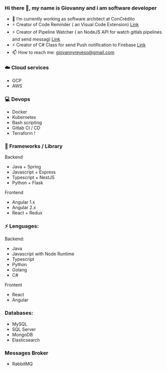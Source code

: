 ### Hi there 👋, my name is Giovanny and i am software developer 

- 🔭 I’m currently working as software architect at ConCrédito
- ⚡ Creator of Code Reminder ( an Visual Code Extension) [Link](https://github.com/giovannyreyeso/code-reminder)
- ⚡ Creator of Pipeline Watcher ( an NodeJS API for watch gitlab pipelines and send messag) [Link](https://github.com/giovannyreyeso/pipeline-watcher)
- ⚡ Creator of C# Class for send Push notification to Firebase [Link](https://github.com/giovannyreyeso/NetFireBasePush)
- 📫 How to reach me: giovannyreyeso@gmail.com

### ☁️ Cloud services
- GCP
- AWS

### 💻 Devops
- Docker
- Kubernetes
- Bash scripting
- Gitlab CI / CD
- Terraform <new> !

### 📗 Frameworks / Library

Backend
- Java + Spring
- Javascript + Express
- Typescript + NestJS
- Python + Flask

Frontend
- Angular 1.x
- Angular 2.x
- React + Redux

### ⚡ Lenguages:

Backend: 
- Java
- Javascript with Node Runtime
- Typescript
- Python
- Golang
- C#

Frontent
- React
- Angular

### Databases:
- MySQL
- SQL Server
- MongoDB
- Elasticsearch

### Messages Broker
- RabbitMQ
